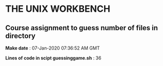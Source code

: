 # THE UNIX WORKBENCH 
## Course assignment to guess number of files in directory
**Make date** : 07-Jan-2020 07:36:52 AM GMT

**Lines of code in scipt guessinggame.sh** : 36
